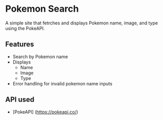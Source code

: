 # Pokemon Search
A simple site that fetrches and displays Pokemon name, image, and type using the PokeAPI.

## Features
- Search by Pokemon name
- Displays
    - Name
    - Image
    - Type
- Error handling for invalid pokemon name inputs

## API used
- [PokeAPI] (https://pokeapi.co/)